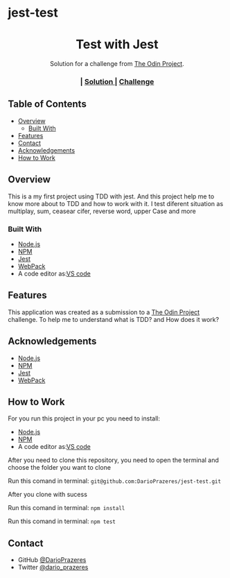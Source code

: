 # jest-test


<!-- Please update value in the {}  -->

<h1 align="center">Test with Jest</h1>

<div align="center">
   Solution for a challenge from  <a href="theodinproject.com" target="_blank">The Odin Project</a>.
</div>

<div align="center">
  <h3>
    <span> | </span>
    <a href="//github.com/DarioPrazeres/jest-test">
      Solution
    </a>
    <span> | </span>
    <a href="https://theodinproject.com">
      Challenge
    </a>
  </h3>
</div>

<!-- TABLE OF CONTENTS -->

## Table of Contents

- [Overview](#overview)
  - [Built With](#built-with)
- [Features](#features)
- [Contact](#contact)
- [Acknowledgements](#acknowledgements)
- [How to Work](#howtowork)

<!-- OVERVIEW -->

## Overview

<p>This is a my first project using TDD with jest. And this project help me to know more about to TDD and how to work with it. I test diferent situation as multiplay, sum, ceasear cifer, reverse word, upper Case and more</p>

### Built With

<!-- This section should list any major frameworks that you built your project using. Here are a few examples.-->

- [Node.js](https://nodejs.org/) 
- [NPM](https://npmjs.com/)
- [Jest](https://jest.io/)
- [WebPack](https://webpack.js.org/)
- A code editor as:[VS code](https://code.visualstudio.com/)

## Features

<!-- List the features of your application or follow the template. Don't share the figma file here :) -->

This application was created as a submission to a [The Odin Project](https://theodinproject.com) challenge. To help me to understand what is TDD? and How does it work?


## Acknowledgements

<!-- This section should list any articles or add-ons/plugins that helps you to complete the project. This is optional but it will help you in the future. For exmpale -->

- [Node.js](https://nodejs.org/) 
- [NPM](https://npmjs.com/)
- [Jest](https://jest.io/)
- [WebPack](https://webpack.js.org/)

## How to Work
<p>For you run this project in your pc you need to install:</p>

- [Node.js](https://nodejs.org/) 
- [NPM](https://npmjs.com/)
- A code editor as:[VS code](https://code.visualstudio.com/)

<p>After you need to clone this repository, you need to open the terminal and choose the folder you want to clone</p>
<p>Run this comand in terminal: <code>git@github.com:DarioPrazeres/jest-test.git</code></p>
<p>After you clone with sucess</p>
<p>Run this comand in terminal: <code>npm install</code></p>
<p>Run this comand in terminal: <code>npm test</code></p>

## Contact

- GitHub [@DarioPrazeres](https://{github.com/DarioPrazeres})
- Twitter [@dario_prazeres](https://twitter.com/dario_prazeres)
